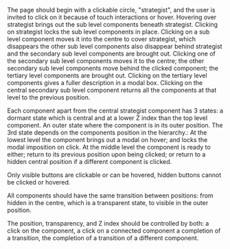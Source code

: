 The page should begin with a clickable circle, "strategist", and the user is invited to click on it because of touch interactions or hover.
Hovering over strategist brings out the sub level components beneath strategist.
Clicking on strategist locks the sub level components in place.
Clicking on a sub level component moves it into the centre to cover strategist, which disappears the other sub level components also disappear behind strategist and the secondary sub level components are brought out.
Clicking one of the secondary sub level components moves it to the centre;
the other secondary sub level components move behind the clicked component;
the tertiary level components are brought out.
Clicking on the tertiary level components gives a fuller description in a modal box.
Clicking on the central secondary sub level component returns all the components at that level to the previous position.

Each component apart from the central strategist component has 3 states:
a dormant state which is central and at a lower Z index than the top level component.
An outer state where the component is in its outer position.
The 3rd state depends on the components position in the hierarchy.:
At the lowest level the component brings out a modal on hover;
and locks the modal imposition on click.
At the middle level the component is ready to either;
return to its previous position upon being clicked;
or return to a hidden central position if a different component is clicked.

Only visible buttons are clickable or can be hovered,
hidden buttons cannot be clicked or hovered.

All components should have the same transition between positions:
from hidden in the centre, which is a transparent state,
to visible in the outer position.


The position, transparency, and Z index should be controlled by both:
a click on the component,
a click on a connected component
a completion of a transition,
the completion of a transition of a different component.